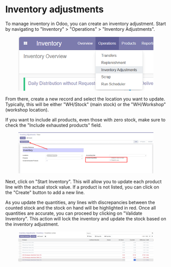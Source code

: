 # Inventory adjustments

To manage inventory in Odoo, you can create an inventory adjustment. Start by navigating to "Inventory" > "Operations" > "Inventory Adjustments".

<figure><img src="../../.gitbook/assets/image (153).png" alt=""><figcaption></figcaption></figure>

&#x20;From there, create a new record and select the location you want to update. Typically, this will be either "WH/Stock" (main stock) or the "WH/Workshop" (workshop location).

If you want to include all products, even those with zero stock, make sure to check the "Include exhausted products" field.&#x20;

<figure><img src="../../.gitbook/assets/image (154).png" alt=""><figcaption></figcaption></figure>

Next, click on "Start Inventory". This will allow you to update each product line with the actual stock value. If a product is not listed, you can click on the "Create" button to add a new line.

As you update the quantities, any lines with discrepancies between the counted stock and the stock on hand will be highlighted in red. Once all quantities are accurate, you can proceed by clicking on "Validate Inventory". This action will lock the inventory and update the stock based on the inventory adjustment.

<figure><img src="../../.gitbook/assets/image (155).png" alt=""><figcaption></figcaption></figure>
